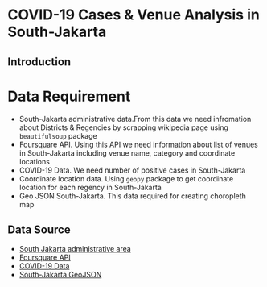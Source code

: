 # COVID-19 Cases & Venue Analysis in South-Jakarta 

## Introduction

# Data Requirement
- South-Jakarta administrative data.From this data we need infromation about Districts & Regencies by scrapping wikipedia page using `beautifulsoup` package
- Foursquare API. Using this API we need information about list of venues in South-Jakarta including venue name, category and coordinate locations
- COVID-19 Data. We need number of positive cases in South-Jakarta
- Coordinate location data. Using `geopy` package to get coordinate location for each regency in South-Jakarta
- Geo JSON South-Jakarta. This data required for creating choropleth map

## Data Source
- [South Jakarta administrative area](https://id.wikipedia.org/wiki/Daftar_kecamatan_dan_kelurahan_di_Kota_Administrasi_Jakarta_Selatan)
- [Foursquare API](https://developer.foursquare.com/docs/api-reference/venues/explore/)
- [COVID-19 Data](https://data.jakarta.go.id/dataset/rekap-data-harian-covid-19-per-kelurahan-provinsi-dki-jakarta-bulan-november-2020)
- [South-Jakarta GeoJSON](https://github.com/thetrisatria/geojson-indonesia/blob/master/city-regency/id-jk-jaksel.geojson)
